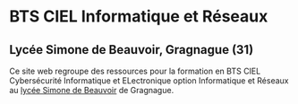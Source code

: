 # BTS CIEL Informatique et Réseaux

## Lycée Simone de Beauvoir, Gragnague (31)
Ce site web regroupe des ressources pour la formation en BTS CIEL Cybersécurité Informatique et ELectronique option Informatique et Réseaux au [lycée Simone de Beauvoir](https://lycee-gragnague.mon-ent-occitanie.fr/) de Gragnague.
